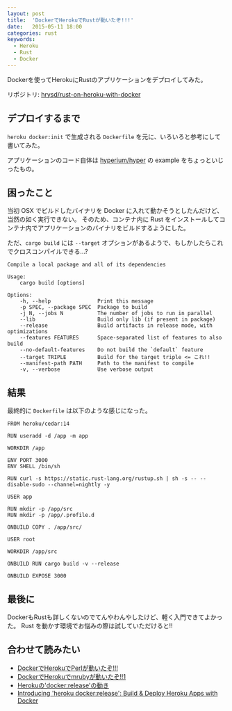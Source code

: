 ```yaml
---
layout: post
title:  'DockerでHerokuでRustが動いたぞ!!!'
date:   2015-05-11 18:00
categories: rust
keywords:
  - Heroku
  - Rust
  - Docker
---
```


Dockerを使ってHerokuにRustのアプリケーションをデプロイしてみた。

リポジトリ: [hrysd/rust-on-heroku-with-docker](https://github.com/hrysd/rust-on-heroku-with-docker)

## デプロイするまで

`heroku docker:init` で生成される `Dockerfile` を元に、いろいろと参考にして書いてみた。

アプリケーションのコード自体は [hyperium/hyper](https://github.com/hyperium/hyper) の example をちょっといじったもの。

## 困ったこと

当初 OSX でビルドしたバイナリを Docker に入れて動かそうとしたんだけど、当然の如く実行できない。
そのため、コンテナ内に Rust をインストールしてコンテナ内でアプリケーションのバイナリをビルドするようにした。

ただ、`cargo build` には `--target` オプションがあるようで、もしかしたらこれでクロスコンパイルできる...?

```
Compile a local package and all of its dependencies

Usage:
    cargo build [options]

Options:
    -h, --help               Print this message
    -p SPEC, --package SPEC  Package to build
    -j N, --jobs N           The number of jobs to run in parallel
    --lib                    Build only lib (if present in package)
    --release                Build artifacts in release mode, with optimizations
    --features FEATURES      Space-separated list of features to also build
    --no-default-features    Do not build the `default` feature
    --target TRIPLE          Build for the target triple <= これ!!
    --manifest-path PATH     Path to the manifest to compile
    -v, --verbose            Use verbose output
```

## 結果

最終的に `Dockerfile` は以下のような感じになった。

```
FROM heroku/cedar:14

RUN useradd -d /app -m app

WORKDIR /app

ENV PORT 3000
ENV SHELL /bin/sh

RUN curl -s https://static.rust-lang.org/rustup.sh | sh -s -- --disable-sudo --channel=nightly -y

USER app

RUN mkdir -p /app/src
RUN mkdir -p /app/.profile.d

ONBUILD COPY . /app/src/

USER root

WORKDIR /app/src

ONBUILD RUN cargo build -v --release

ONBUILD EXPOSE 3000
```

## 最後に

DockerもRustも詳しくないのでてんやわんやしたけど、軽く入門できてよかった。
Rust を動かす環境でお悩みの際は試していただけると!!

## 合わせて読みたい

- [DockerでHerokuでPerlが動いたぞ!!!](http://hitode909.hatenablog.com/entry/2015/05/07/200611)
- [DockerでHerokuでmrubyが動いたぞ!!1](http://blog.kentarok.org/entry/2015/05/08/004452)
- [Herokuの'docker:release'の動き](http://deeeet.com/writing/2015/05/07/heroku-docker/)
- [Introducing 'heroku docker:release': Build & Deploy Heroku Apps with Docker](https://blog.heroku.com/archives/2015/5/5/introducing_heroku_docker_release_build_deploy_heroku_apps_with_docker)
